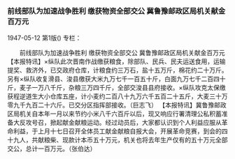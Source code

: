 ### 前线部队为加速战争胜利  缴获物资全部交公  冀鲁豫邮政区局机关献金百万元

1947-05-12
第1版()
专栏：

　　前线部队为加速战争胜利  缴获物资全部交公
    冀鲁豫邮政区局机关献金百万元
    【本报特讯】×纵队此次晋南作战缴获粮食，除部队、民兵、民夫运送食用，运输提奖、救济外，已交政府仓库，计粮食约三万石，盐十五万斤，棉花约二十万斤。另有×纵队收复滑县、浚县缴获大米九万七千一百五十斤，白面九万七千二百四十斤，麦子一万八千斤，杂粮三万四千斤，全部交浚县县府接收。×纵队攻克太保缴获程逆道生大小仓库五座，计小麦约二百八十九万六千五百二十五斤，大麦三十万零九千九百二十六斤。已交分区指挥部接收。（巨志飞）
    【本报特讯】冀鲁豫邮政区局机关自本年一月以来节约小米八千六百斤以后，现又响应行署清理公私积蓄准备大反攻号召，掀起献金献粮运动。经过动员后，大家都认识到个人利益应服从革命利益，于上月十七日召开全体员工献金献粮自报大会，开展革命竞赛，到会的四十九人，共献粮柴、现款计本币五十万元，机关也将去年生产仅有的五十万元全部交公，总计一百万元。（张伯达）
